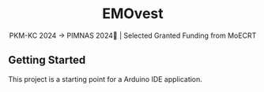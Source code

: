 <h1 align="center">
  EMOvest
</h1>
<p align="center"> PKM-KC 2024 -> PIMNAS 2024👀 | Selected Granted Funding from MoECRT</p>

## Getting Started

This project is a starting point for a Arduino IDE application.
